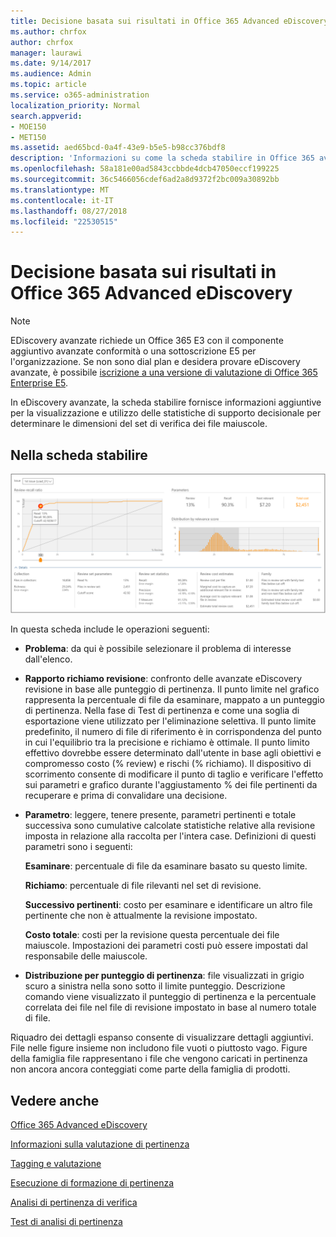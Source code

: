 ```yaml
---
title: Decisione basata sui risultati in Office 365 Advanced eDiscovery
ms.author: chrfox
author: chrfox
manager: laurawi
ms.date: 9/14/2017
ms.audience: Admin
ms.topic: article
ms.service: o365-administration
localization_priority: Normal
search.appverid:
- MOE150
- MET150
ms.assetid: aed65bcd-0a4f-43e9-b5e5-b98cc376bdf8
description: 'Informazioni su come la scheda stabilire in Office 365 avanzate eDiscovery fornisce dati che consentono di determinano le dimensioni corrette del set di verifica dei file maiuscole. '
ms.openlocfilehash: 58a181e00ad5843ccbbde4dcb47050eccf199225
ms.sourcegitcommit: 36c5466056cdef6ad2a8d9372f2bc009a30892bb
ms.translationtype: MT
ms.contentlocale: it-IT
ms.lasthandoff: 08/27/2018
ms.locfileid: "22530515"
---
```

# <a name="decision-based-on-the-results-in-office-365-advanced-ediscovery"></a>Decisione basata sui risultati in Office 365 Advanced eDiscovery

> [!NOTE]
> EDiscovery avanzate richiede un Office 365 E3 con il componente aggiuntivo avanzate conformità o una sottoscrizione E5 per l'organizzazione. Se non sono dial plan e desidera provare eDiscovery avanzate, è possibile [iscrizione a una versione di valutazione di Office 365 Enterprise E5](https://go.microsoft.com/fwlink/p/?LinkID=698279). 
  
 In eDiscovery avanzate, la scheda stabilire fornisce informazioni aggiuntive per la visualizzazione e utilizzo delle statistiche di supporto decisionale per determinare le dimensioni del set di verifica dei file maiuscole. 
  
## <a name="using-the-decide-tab"></a>Nella scheda stabilire

![Decisione di pertinenza](media/f32fed89-f3b5-404a-90c7-ea25d2eb58a9.png)
  
In questa scheda include le operazioni seguenti:
  
- **Problema**: da qui è possibile selezionare il problema di interesse dall'elenco. 
    
- **Rapporto richiamo revisione**: confronto delle avanzate eDiscovery revisione in base alle punteggio di pertinenza. Il punto limite nel grafico rappresenta la percentuale di file da esaminare, mappato a un punteggio di pertinenza. Nella fase di Test di pertinenza e come una soglia di esportazione viene utilizzato per l'eliminazione selettiva. Il punto limite predefinito, il numero di file di riferimento è in corrispondenza del punto in cui l'equilibrio tra la precisione e richiamo è ottimale. Il punto limito effettivo dovrebbe essere determinato dall'utente in base agli obiettivi e compromesso costo (% review) e rischi (% richiamo). Il dispositivo di scorrimento consente di modificare il punto di taglio e verificare l'effetto sui parametri e grafico durante l'aggiustamento % dei file pertinenti da recuperare e prima di convalidare una decisione.
    
- **Parametro**: leggere, tenere presente, parametri pertinenti e totale successiva sono cumulative calcolate statistiche relative alla revisione imposta in relazione alla raccolta per l'intera case. Definizioni di questi parametri sono i seguenti:
    
    **Esaminare**: percentuale di file da esaminare basato su questo limite. 
    
    **Richiamo**: percentuale di file rilevanti nel set di revisione. 
    
    **Successivo pertinenti**: costo per esaminare e identificare un altro file pertinente che non è attualmente la revisione impostato. 
    
    **Costo totale**: costi per la revisione questa percentuale dei file maiuscole. Impostazioni dei parametri costi può essere impostati dal responsabile delle maiuscole.
    
- **Distribuzione per punteggio di pertinenza**: file visualizzati in grigio scuro a sinistra nella sono sotto il limite punteggio. Descrizione comando viene visualizzato il punteggio di pertinenza e la percentuale correlata dei file nel file di revisione impostato in base al numero totale di file.
    
Riquadro dei dettagli espanso consente di visualizzare dettagli aggiuntivi. File nelle figure insieme non includono file vuoti o piuttosto vago. Figure della famiglia file rappresentano i file che vengono caricati in pertinenza non ancora ancora conteggiati come parte della famiglia di prodotti.
  
## <a name="see-also"></a>Vedere anche

[Office 365 Advanced eDiscovery](office-365-advanced-ediscovery.md)
  
[Informazioni sulla valutazione di pertinenza](assessment-in-relevance-in-advanced-ediscovery.md)
  
[Tagging e valutazione](tagging-and-relevance-training-in-advanced-ediscovery.md)
  
[Esecuzione di formazione di pertinenza](tagging-and-assessment-in-advanced-ediscovery.md)
  
[Analisi di pertinenza di verifica](track-relevance-analysis-in-advanced-ediscovery.md)
  
[Test di analisi di pertinenza](test-relevance-analysis-in-advanced-ediscovery.md)

